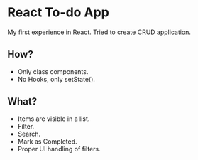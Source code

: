 # React To-do App
My first experience in React. Tried to create CRUD application.
## How?
- Only class components.
- No Hooks, only setState().
## What?
- Items are visible in a list.
- Filter.
- Search.
- Mark as Completed.
- Proper UI handling of filters.
